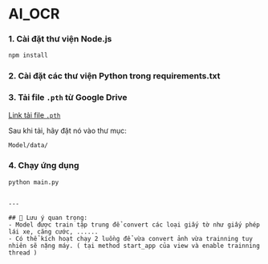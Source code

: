 # AI_OCR 

### 1. Cài đặt thư viện Node.js
```bash
npm install
````

### 2. Cài đặt các thư viện Python trong requirements.txt


### 3. Tải file `.pth` từ Google Drive

[Link tải file `.pth`](https://drive.google.com/file/d/1bqW5GywnoWtlqlft_t4MVzk_Pxh1eZxT/view?usp=sharing)

Sau khi tải, hãy đặt nó vào thư mục:

```bash
Model/data/
```

### 4. Chạy ứng dụng

```bash
python main.py
```

````

---

## 📌 Lưu ý quan trọng:
- Model được train tập trung để convert các loại giấy tờ như giấy phép lái xe, căng cước, ......
- Có thể kích hoạt chạy 2 luồng để vừa convert ảnh vừa trainning tuy nhiên sẽ nặng máy. ( tại method start_app của view và enable trainning thread )
